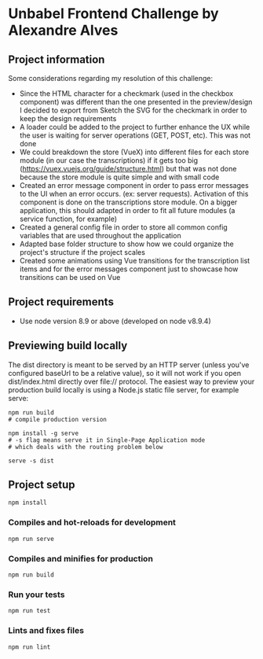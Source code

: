 # Unbabel Frontend Challenge by Alexandre Alves

## Project information
Some considerations regarding my resolution of this challenge:
- Since the HTML character for a checkmark (used in the checkbox component) was different than the one presented in the preview/design I decided to export from Sketch the SVG for the checkmark in order to keep the design requirements
- A loader could be added to the project to further enhance the UX while the user is waiting for server operations (GET, POST, etc). This was not done
- We could breakdown the store (VueX) into different files for each store module (in our case the transcriptions) if it gets too big (https://vuex.vuejs.org/guide/structure.html) but that was not done because the store module is quite simple and with small code
- Created an error message component in order to pass error messages to the UI when an error occurs. (ex: server requests). Activation of this component is done on the transcriptions store module. On a bigger application, this should adapted in order to fit all future modules (a service function, for example)
- Created a general config file in order to store all common config variables that are used throughout the application
- Adapted base folder structure to show how we could organize the project's structure if the project scales
- Created some animations using Vue transitions for the transcription list items and for the error messages component just to showcase how transitions can be used on Vue

## Project requirements
- Use node version 8.9 or above (developed on node v8.9.4)

## Previewing build locally
The dist directory is meant to be served by an HTTP server (unless you've configured baseUrl to be a relative value), so it will not work if you open dist/index.html directly over file:// protocol. The easiest way to preview your production build locally is using a Node.js static file server, for example serve:

```
npm run build
# compile production version

npm install -g serve
# -s flag means serve it in Single-Page Application mode
# which deals with the routing problem below

serve -s dist
```

## Project setup
```
npm install
```

### Compiles and hot-reloads for development
```
npm run serve
```

### Compiles and minifies for production
```
npm run build
```

### Run your tests
```
npm run test
```

### Lints and fixes files
```
npm run lint
```
